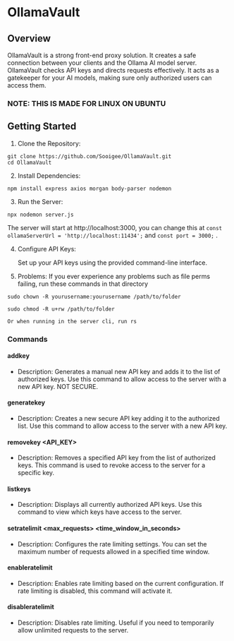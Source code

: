 # OllamaVault

## Overview

OllamaVault is a strong front-end proxy solution. It creates a safe connection between your clients and the Ollama AI model server. OllamaVault checks API keys and directs requests effectively. It acts as a gatekeeper for your AI models, making sure only authorized users can access them.

### NOTE: THIS IS MADE FOR LINUX ON UBUNTU

## Getting Started

1. Clone the Repository:
```
git clone https://github.com/Sooigee/OllamaVault.git
cd OllamaVault
```

2. Install Dependencies:
```
npm install express axios morgan body-parser nodemon
```

3. Run the Server:
```
npx nodemon server.js
```
   The server will start at http://localhost:3000, you can change this at ``` const ollamaServerUrl = 'http://localhost:11434'; ``` and ``` const port = 3000; ``` .


4. Configure API Keys:

   Set up your API keys using the provided command-line interface.  
   

5. Problems:
If you ever experience any problems such as file perms failing, run these commands in that directory

```
sudo chown -R yourusername:yourusername /path/to/folder

sudo chmod -R u+rw /path/to/folder

Or when running in the server cli, run rs
```

### Commands


#### addkey
 - Description: Generates a manual new API key and adds it to the list of authorized keys.
 Use this command to allow access to the server with a new API key. NOT SECURE.

#### generatekey
- Description: Creates a new secure API key adding it to the authorized list.
Use this command to allow access to the server with a new API key.

#### removekey <API_KEY>
- Description: Removes a specified API key from the list of authorized keys.
This command is used to revoke access to the server for a specific key.

#### listkeys
- Description: Displays all currently authorized API keys.
Use this command to view which keys have access to the server.

#### setratelimit <max_requests> <time_window_in_seconds>
- Description: Configures the rate limiting settings.
You can set the maximum number of requests allowed in a specified time window.

#### enableratelimit
- Description: Enables rate limiting based on the current configuration.
If rate limiting is disabled, this command will activate it.

#### disableratelimit
- Description: Disables rate limiting.
Useful if you need to temporarily allow unlimited requests to the server.
